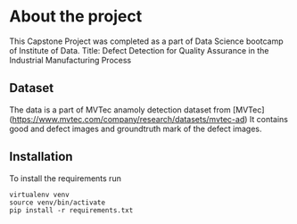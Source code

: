 # About the project
This Capstone Project was completed as a part of Data Science bootcamp of Institute of Data. 
Title: Defect Detection for Quality Assurance in the Industrial Manufacturing Process

## Dataset
The data is a part of MVTec anamoly detection dataset from [MVTec] (https://www.mvtec.com/company/research/datasets/mvtec-ad) 
It contains good and defect images and groundtruth mark of the defect images.

## Installation
To install the requirements
run

```
virtualenv venv
source venv/bin/activate
pip install -r requirements.txt
```



